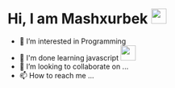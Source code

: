 # Hi, I am Mashxurbek <img src="https://media.giphy.com/media/hvRJCLFzcasrR4ia7z/giphy.gif" width="30px">
- 👀 I’m interested in Programming
- 🌱 I'm done learning javascript <img src="https://www.pngmart.com/files/22/Programmer-PNG-Photos.png" width="30px">
- 💞️ I’m looking to collaborate on ...
- 📫 How to reach me ...

<!---
mashhurbekCosmosdev/mashhurbekCosmosdev is a ✨ special ✨ repository because its `README.md` (this file) appears on your GitHub profile.
You can click the Preview link to take a look at your changes.
--->
